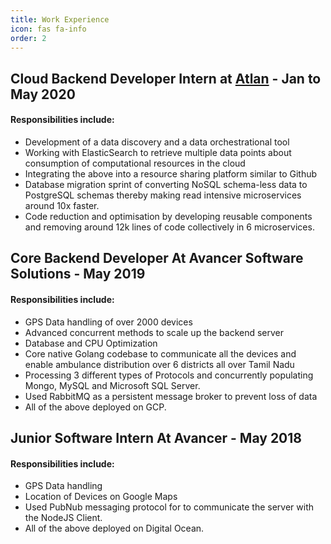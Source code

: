 ```yaml
---
title: Work Experience
icon: fas fa-info
order: 2
---
```


## **Cloud Backend Developer Intern at [Atlan](https://atlan.com)** - **Jan to May 2020**

#### Responsibilities include: <br>
    
* Development of a data discovery and a data orchestrational tool
* Working with ElasticSearch to retrieve multiple data points about consumption of computational resources in the cloud
* Integrating the above into a resource sharing platform similar to Github
* Database migration sprint of converting NoSQL schema-less data to PostgreSQL schemas thereby making read intensive microservices around 10x faster.
* Code reduction and optimisation by developing reusable components and removing around 12k lines of code collectively in 6 microservices.

## **Core Backend Developer At Avancer Software Solutions - May 2019**

#### Responsibilities include: <br>

* GPS Data handling of over 2000 devices
* Advanced concurrent methods to scale up the backend server
* Database and CPU Optimization
* Core native Golang codebase to communicate all the devices and enable ambulance distribution over 6 districts all over Tamil Nadu
* Processing 3 different types of Protocols and concurrently populating Mongo, MySQL and Microsoft SQL Server.
* Used RabbitMQ as a persistent message broker to prevent loss of data
* All of the above deployed on GCP.

## **Junior Software Intern At Avancer - May 2018**

#### Responsibilities include: <br>

* GPS Data handling
* Location of Devices on Google Maps
* Used PubNub messaging protocol for to communicate the server with the NodeJS Client.
* All of the above deployed on Digital Ocean.